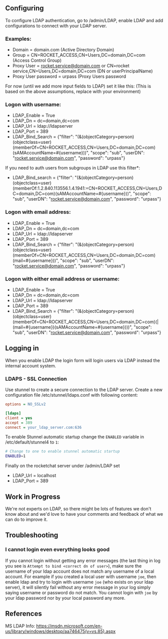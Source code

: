 ## Configuring

To configure LDAP authentication, go to /admin/LDAP, enable LDAP and add configurations to connect with your LDAP server.

### Examples:

* Domain = domain.com (Active Directory Domain)
* Group = CN=ROCKET_ACCESS,CN=Users,DC=domain,DC=com (Access Control Group)
* Proxy User = rocket.service@domain.com or CN=rocket service,CN=Users,DC=domain,DC=com (DN or userPrincipalName)
* Proxy User password = urpass (Proxy Users password

For now (until we add more input fields to LDAP) set it like this: (This is based on the above assumptions, replace with your environment) 

### Logon with username:

* LDAP_Enable = True 
* LDAP_Dn = dc=domain,dc=com 
* LDAP_Url = ldap://ldapserver 
* LDAP_Port = 389 
* LDAP_Bind_Search = 
{"filter": "(&(objectCategory=person)(objectclass=user)(memberOf=CN=ROCKET_ACCESS,CN=Users,DC=domain,DC=com)(sAMAccountName=#{username}))", "scope": "sub", "userDN": "rocket.service@domain.com", "password": "urpass"}

If you need to auth users from subgroups in LDAP use this filter*:
* LDAP_Bind_search = {"filter": "(&(objectCategory=person)(objectclass=user)(memberOf:1.2.840.113556.1.4.1941:=CN=ROCKET_ACCESS,CN=Users,DC=domain,DC=com)(sAMAccountName=#{username}))", "scope": "sub", "userDN": "rocket.service@domain.com", "password": "urpass"}

### Logon with email address:

* LDAP_Enable = True 
* LDAP_Dn = dc=domain,dc=com 
* LDAP_Url = ldap://ldapserver 
* LDAP_Port = 389 
* LDAP_Bind_Search = 
{"filter": "(&(objectCategory=person)(objectclass=user)(memberOf=CN=ROCKET_ACCESS,CN=Users,DC=domain,DC=com)(mail=#{username}))", "scope": "sub", "userDN": "rocket.service@domain.com", "password": "urpass"}

### Logon with either email address or username:

* LDAP_Enable = True 
* LDAP_Dn = dc=domain,dc=com 
* LDAP_Url = ldap://ldapserver 
* LDAP_Port = 389 
* LDAP_Bind_Search = 
{"filter": "(&(objectCategory=person)(objectclass=user)(memberOf=CN=ROCKET_ACCESS,CN=Users,DC=domain,DC=com)(|(mail=#{username})(sAMAccountName=#{username})))", "scope": "sub", "userDN": "rocket.service@domain.com", "password": "urpass"}

## Logging in

When you enable LDAP the login form will login users via LDAP instead the internal account system.

### LDAPS - SSL Connection

Use stunnel to create a secure connection to the LDAP server. Create a new configuration file /etc/stunnel/ldaps.conf with following content:
```.ini
options = NO_SSLv2

[ldaps]
client = yes
accept = 389
connect = your_ldap_server.com:636
```
To enable Stunnel automatic startup change the ``ENABLED`` variable in /etc/default/stunnel4 to ``1``:
```.sh
# Change to one to enable stunnel automatic startup
ENABLED=1
``` 

Finally on the rocketchat server under /admin/LDAP set 
* LDAP_Url = localhost
* LDAP_Port = 389

## Work in Progress

We're not experts on LDAP, so there might be lots of features we don't know about and we'd love to have your comments and feedback of what we can do to improve it.

## Troubleshooting

### I cannot login even everything looks good
If you cannot login without getting any error messages (the last thing in log you see is `Attempt to bind <correct dn of user>`), make sure the username of your ldap account does not match any username of a local account. For example if you created a local user with username `joe`, then enable ldap and try to login with username `joe` (who exists on your ldap server), it will silently fail without any error message in your log simply saying username or password do not match. You cannot login with `joe` by your ldap password nor by your local password any more.

## References

MS LDAP Info: https://msdn.microsoft.com/en-us/library/windows/desktop/aa746475(v=vs.85).aspx
